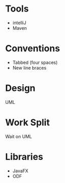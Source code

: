 # Tools
 - intelliJ 
 - Maven

# Conventions
  - Tabbed (four spaces)
  - New line braces

# Design
 UML

# Work Split
Wait on UML

# Libraries
 - JavaFX
 - ODF

